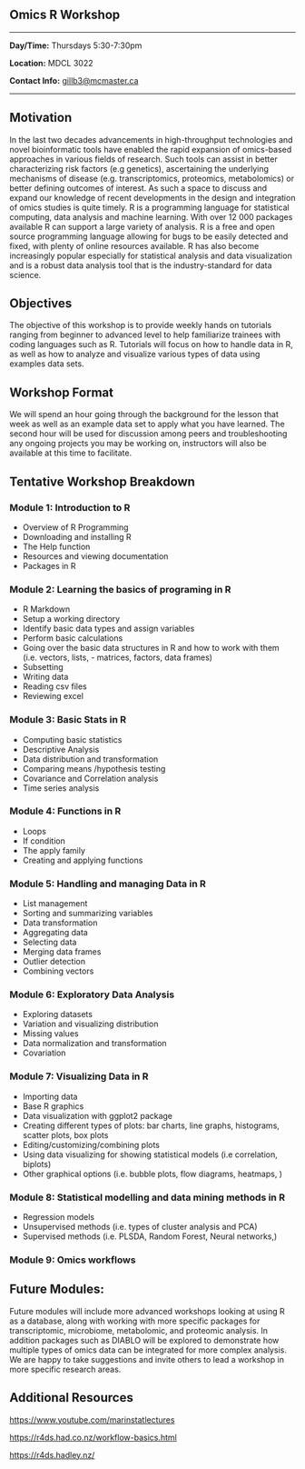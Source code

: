 
<!-- README.md is generated from README.Rmd. Please edit that file -->

## Omics R Workshop

------------------------------------------------------------------------

**Day/Time:** Thursdays 5:30-7:30pm

**Location:** MDCL 3022

**Contact Info:** [gillb3@mcmaster.ca](gillb3@mcmaster.ca)

------------------------------------------------------------------------

## Motivation

In the last two decades advancements in high-throughput technologies and
novel bioinformatic tools have enabled the rapid expansion of
omics-based approaches in various fields of research. Such tools can
assist in better characterizing risk factors (e.g genetics),
ascertaining the underlying mechanisms of disease (e.g. transcriptomics,
proteomics, metabolomics) or better defining outcomes of interest. As
such a space to discuss and expand our knowledge of recent developments
in the design and integration of omics studies is quite timely. R is a
programming language for statistical computing, data analysis and
machine learning. With over 12 000 packages available R can support a
large variety of analysis. R is a free and open source programming
language allowing for bugs to be easily detected and fixed, with plenty
of online resources available. R has also become increasingly popular
especially for statistical analysis and data visualization and is a
robust data analysis tool that is the industry-standard for data
science.

## Objectives

The objective of this workshop is to provide weekly hands on tutorials
ranging from beginner to advanced level to help familiarize trainees
with coding languages such as R. Tutorials will focus on how to handle
data in R, as well as how to analyze and visualize various types of data
using examples data sets.

## Workshop Format

We will spend an hour going through the background for the lesson that
week as well as an example data set to apply what you have learned. The
second hour will be used for discussion among peers and troubleshooting
any ongoing projects you may be working on, instructors will also be
available at this time to facilitate.

## Tentative Workshop Breakdown

### Module 1: Introduction to R

- Overview of R Programming
- Downloading and installing R
- The Help function
- Resources and viewing documentation
- Packages in R

  

### Module 2: Learning the basics of programing in R

- R Markdown
- Setup a working directory
- Identify basic data types and assign variables
- Perform basic calculations
- Going over the basic data structures in R and how to work with them
  (i.e. vectors, lists, - matrices, factors, data frames)
- Subsetting
- Writing data
- Reading csv files
- Reviewing excel

  

### Module 3: Basic Stats in R

- Computing basic statistics
- Descriptive Analysis
- Data distribution and transformation
- Comparing means /hypothesis testing
- Covariance and Correlation analysis
- Time series analysis

  

### Module 4: Functions in R

- Loops
- If condition
- The apply family
- Creating and applying functions

  

### Module 5: Handling and managing Data in R

- List management
- Sorting and summarizing variables
- Data transformation
- Aggregating data
- Selecting data
- Merging data frames
- Outlier detection
- Combining vectors

  

### Module 6: Exploratory Data Analysis

- Exploring datasets
- Variation and visualizing distribution
- Missing values
- Data normalization and transformation
- Covariation

  

### Module 7: Visualizing Data in R

- Importing data
- Base R graphics
- Data visualization with ggplot2 package
- Creating different types of plots: bar charts, line graphs,
  histograms, scatter plots, box plots
- Editing/customizing/combining plots
- Using data visualizing for showing statistical models (i.e
  correlation, biplots)
- Other graphical options (i.e. bubble plots, flow diagrams, heatmaps, )

  

### Module 8: Statistical modelling and data mining methods in R

- Regression models
- Unsupervised methods (i.e. types of cluster analysis and PCA)
- Supervised methods (i.e. PLSDA, Random Forest, Neural networks,)

  

### Module 9: Omics workflows

  

## Future Modules:

Future modules will include more advanced workshops looking at using R
as a database, along with working with more specific packages for
transcriptomic, microbiome, metabolomic, and proteomic analysis. In
addition packages such as DIABLO will be explored to demonstrate how
multiple types of omics data can be integrated for more complex
analysis.  
We are happy to take suggestions and invite others to lead a workshop in
more specific research areas.

## Additional Resources

<https://www.youtube.com/marinstatlectures>

<https://r4ds.had.co.nz/workflow-basics.html>

<https://r4ds.hadley.nz/>
